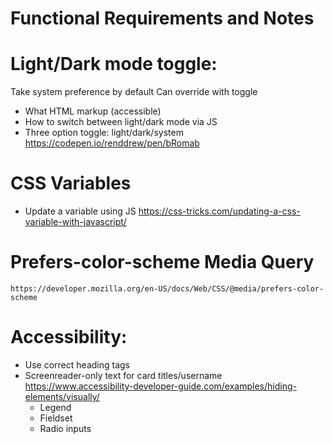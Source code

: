 # Functional Requirements and Notes

# Light/Dark mode toggle: 
Take system preference by default
Can override with toggle

- What HTML markup (accessible)
- How to switch between light/dark mode via JS
- Three option toggle: light/dark/system 
    https://codepen.io/renddrew/pen/bRomab

# CSS Variables
- Update a variable using JS
    https://css-tricks.com/updating-a-css-variable-with-javascript/

# Prefers-color-scheme Media Query
    https://developer.mozilla.org/en-US/docs/Web/CSS/@media/prefers-color-scheme

# Accessibility:
- Use correct heading tags
- Screenreader-only text for card titles/username
    https://www.accessibility-developer-guide.com/examples/hiding-elements/visually/
    - Legend
    - Fieldset
    - Radio inputs

